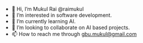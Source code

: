 - 👋 Hi, I’m Mukul Rai @raimukul
- 👀 I’m interested in software development.
- 🌱 I’m currently learning AI.
- 💞️ I’m looking to collaborate on AI based projects.
- 📫 How to reach me through gbu.mukul@gmail.com

<!---
raimukul/raimukul is a ✨ special ✨ repository because its `README.md` (this file) appears on your GitHub profile.
You can click the Preview link to take a look at your changes.
--->
